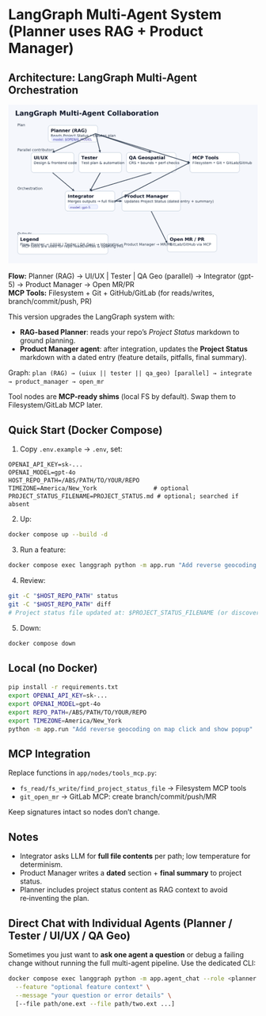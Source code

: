 # LangGraph Multi-Agent System (Planner uses RAG + Product Manager)

## Architecture: LangGraph Multi-Agent Orchestration

<img src="docs/langgraph_pipeline.png" alt="LangGraph Multi-Agent Orchestration" width="960" />

**Flow:** Planner (RAG) → UI/UX | Tester | QA Geo (parallel) → Integrator (gpt-5) → Product Manager → Open MR/PR  
**MCP Tools:** Filesystem + Git + GitHub/GitLab (for reads/writes, branch/commit/push, PR)

This version upgrades the LangGraph system with:
- **RAG-based Planner**: reads your repo’s _Project Status_ markdown to ground planning.
- **Product Manager agent**: after integration, updates the **Project Status** markdown with a dated entry (feature details, pitfalls, final summary).

Graph:
`plan (RAG) → (uiux || tester || qa_geo) [parallel] → integrate → product_manager → open_mr`

Tool nodes are **MCP-ready shims** (local FS by default). Swap them to Filesystem/GitLab MCP later.

## Quick Start (Docker Compose)

1) Copy `.env.example` → `.env`, set:
```
OPENAI_API_KEY=sk-...
OPENAI_MODEL=gpt-4o
HOST_REPO_PATH=/ABS/PATH/TO/YOUR/REPO
TIMEZONE=America/New_York                # optional
PROJECT_STATUS_FILENAME=PROJECT_STATUS.md # optional; searched if absent
```

2) Up:
```bash
docker compose up --build -d
```

3) Run a feature:
```bash
docker compose exec langgraph python -m app.run "Add reverse geocoding on map click and show popup"
```

4) Review:
```bash
git -C "$HOST_REPO_PATH" status
git -C "$HOST_REPO_PATH" diff
# Project status file updated at: $PROJECT_STATUS_FILENAME (or discovered file)
```

5) Down:
```bash
docker compose down
```

## Local (no Docker)
```bash
pip install -r requirements.txt
export OPENAI_API_KEY=sk-...
export OPENAI_MODEL=gpt-4o
export REPO_PATH=/ABS/PATH/TO/YOUR/REPO
export TIMEZONE=America/New_York
python -m app.run "Add reverse geocoding on map click and show popup"
```

## MCP Integration
Replace functions in `app/nodes/tools_mcp.py`:
- `fs_read/fs_write/find_project_status_file` → Filesystem MCP tools
- `git_open_mr` → GitLab MCP: create branch/commit/push/MR

Keep signatures intact so nodes don’t change.

## Notes
- Integrator asks LLM for **full file contents** per path; low temperature for determinism.
- Product Manager writes a **dated** section + **final summary** to project status.
- Planner includes project status content as RAG context to avoid re‑inventing the plan.

## Direct Chat with Individual Agents (Planner / Tester / UI/UX / QA Geo)

Sometimes you just want to **ask one agent a question** or debug a failing change without running the full multi-agent pipeline. Use the dedicated CLI:

```bash
docker compose exec langgraph python -m app.agent_chat --role <planner|tester|uiux|qa_geo> \
  --feature "optional feature context" \
  --message "your question or error details" \
  [--file path/one.ext --file path/two.ext ...]
